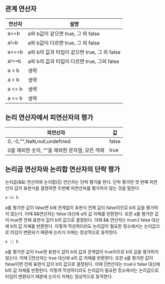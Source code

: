 ## 관계 연산자

| 연산자 | 설명                                         |
| ------ | -------------------------------------------- |
| a==b   | a와 b값이 같으면 true, 그 외 false           |
| a!=b   | a와 b값이 다르면 true, 그 외 false           |
| a===b  | a와 b의 값과 타입이 같으면 true, 그 외 false |
| a!==b  | a와 b의 값과 타입이 다르면 true, 그외 false  |
| a < b  | 생략                                         |
| a > b  | 생략                                         |
| a <= b | 생략                                         |
| a >= b | 생략                                         |

## 논리 연산자에서 피연산자의 평가

| 피연산자                                       | 값    |
| ---------------------------------------------- | ----- |
| 0,-0,"",NaN,null,undefined                     | false |
| 0을 제외한 숫자, ""을 제외한 문자열, 모든 객체 | true  |

## 논리곱 연산자와 논리합 연산자의 단락 평가

논리곱(&&) 연산자와 논리합(||) 연산자는 단락 평가를 한다. 단락 평가란 첫 번째 피연산자 값이 표현식을 결정하면 두번째 피연산자를 평가하지 않는 것을 말한다

```javaScript
a && b
```

a를 평가한 값이 false면 b에 관계없이 표현식 전체 값이 false이므로 b의 값을 평가하지 않는다. 이때 &&연산자는 false 대신에 a의 값 자체를 반환한다. 또한 a를 평가한 값이 true면 전체 표현식 값이 b의 값으로 결정된다. 이때 && 연산자는 true나 false 대신에 b의 값 자체를 반환한다. 이렇게 작성하더라도 논리값이 필요한 장소에서는 논리값으로 타입이 변환되기 때문에 논리식 자체는 정상적으로 동작한다.

```javaScript
a || b
```

a를 평가한 값이 true면 표현식 값이 b의 값과 관계없이 true이므로 b의 값을 평가하지 않는다. 이때 ||연산자는 true 대신에 a의 값 자체를 반환한다. 또한 a를 평가한 값이 false이면 전체 표현식 값이 b의 값으로 결정된다. 이때 ||연산자는 true나 false 대신에 b의 값 자체를 반환한다. 이렇게 작성하더라도 논리값이 필요한 장소에서는 논리값으로 타입이 변환되기 때문에 논리식 자체는 정상적으로 동작한다.
